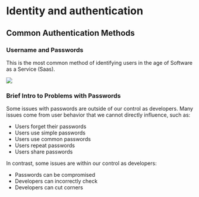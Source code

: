 # Identity and authentication

## Common Authentication Methods

### Username and Passwords

This is the most common method of identifying users in the age of Software as a Service (Saas).

![](https://video.udacity-data.com/topher/2021/July/60fa0550_screen-shot-2021-07-22-at-4.54.30-pm/screen-shot-2021-07-22-at-4.54.30-pm.png)

### Brief Intro to Problems with Passwords

Some issues with passwords are outside of our control as developers. Many issues come from user behavior that we cannot directly influence, such as:

- Users forget their passwords
- Users use simple passwords
- Users use common passwords
- Users repeat passwords
- Users share passwords

In contrast, some issues are within our control as developers:

- Passwords can be compromised
- Developers can incorrectly check
- Developers can cut corners
